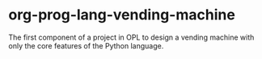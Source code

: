 # org-prog-lang-vending-machine
The first component of a project in OPL to design a vending machine with only the core features of the Python language.
